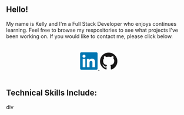 <div class="readme">
    <h2>Hello!</h2>
    <div>
        My name is Kelly and I'm a Full Stack Developer who enjoys continues learning. Feel free to browse my respositories to see what projects I've been working on. If you would like to contact me, please click below.
     </div>
    <br>
    <br>
      <div align="center">        
        <a href="https://www.linkedin.com/in/kelly-wemmer-parmeter/">
          <img src="https://github.com/devicons/devicon/blob/master/icons/linkedin/linkedin-original.svg" width="50" height="50" title="LinkedIn">
        </a>
        <a href="https://github.com/KellyWemmer">
          <img src="https://github.com/devicons/devicon/blob/master/icons/github/github-original.svg" width="50" height="50" title="GitHub">
        </a> 
        <br>
        <br>
       </div>
    <div>
      <h2>Technical Skills Include:</h2>
      div
    </div>
      <br>
      <br>
          
       
</div>











